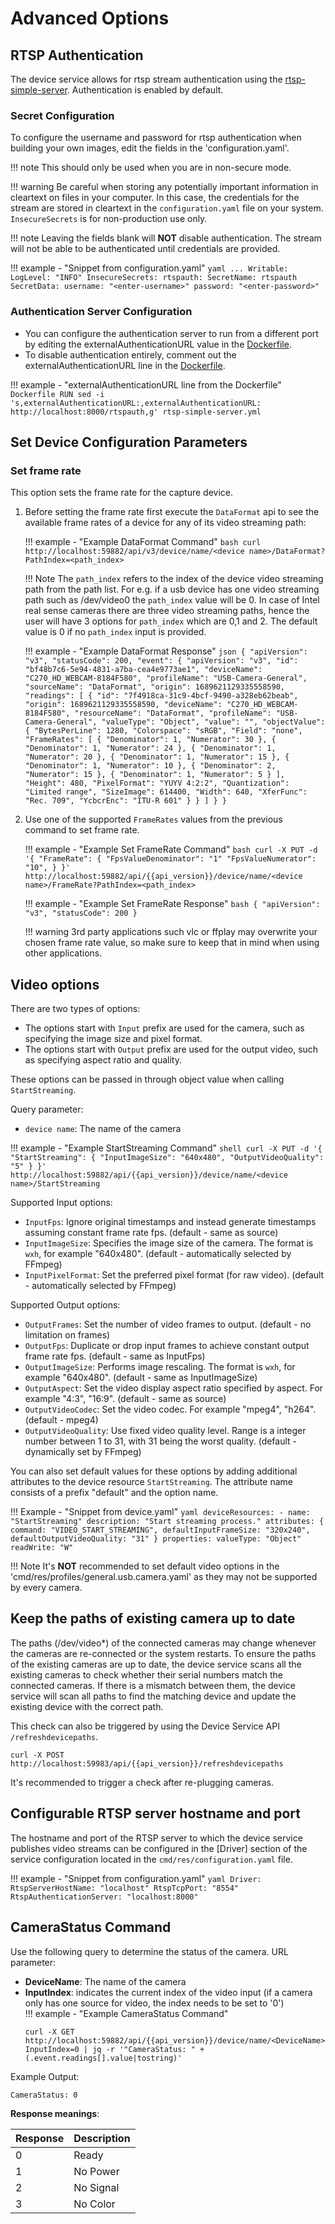 # Advanced Options

## RTSP Authentication
The device service allows for rtsp stream authentication using the [rtsp-simple-server](https://github.com/aler9/mediamtx). Authentication is enabled by default.

### Secret Configuration
To configure the username and password for rtsp authentication when building your own images, edit the fields in the 'configuration.yaml'. 

!!! note 
    This should only be used when you are in non-secure mode.

!!! warning
    Be careful when storing any potentially important information in cleartext on files in your computer. In this case, the credentials for the stream are stored in cleartext in the `configuration.yaml` file on your system.
    `InsecureSecrets` is for non-production use only.
    
!!! note 
    Leaving the fields blank will **NOT** disable authentication. The stream will not be able to be authenticated until credentials are provided.

!!! example - "Snippet from configuration.yaml"
    ```yaml
    ...
    Writable:
        LogLevel: "INFO"
        InsecureSecrets:
            rtspauth:
                SecretName: rtspauth
                SecretData:
                    username: "<enter-username>"
                    password: "<enter-password>"
    ```

### Authentication Server Configuration
- You can configure the authentication server to run from a different port by editing the externalAuthenticationURL value in the [Dockerfile](https://github.com/edgexfoundry/device-usb-camera/blob/{{version}}/Dockerfile).
- To disable authentication entirely, comment out the externalAuthenticationURL line in the [Dockerfile](https://github.com/edgexfoundry/device-usb-camera/blob/{{version}}/Dockerfile).

!!! example - "externalAuthenticationURL line from the Dockerfile"
    ```Dockerfile
    RUN sed -i 's,externalAuthenticationURL:,externalAuthenticationURL: http://localhost:8000/rtspauth,g' rtsp-simple-server.yml
    ```

## Set Device Configuration Parameters
### Set frame rate
This option sets the frame rate for the capture device.

1. Before setting the frame rate first execute the `DataFormat` api to see the available frame rates of a device for any of its video streaming path:

    !!! example - "Example DataFormat Command"
        ```bash
        curl http://localhost:59882/api/v3/device/name/<device name>/DataFormat?PathIndex=<path_index>
        ```
   
    !!! Note
        The `path_index` refers to the index of the device video streaming path from the path list. For e.g. if a usb device has one
        video streaming path such as /dev/video0 the `path_index` value will be 0. In case of Intel real sense cameras there are three video 
        streaming paths, hence the user will have 3 options for `path_index` which are 0,1 and 2. The default value is 0 if no `path_index`
        input is provided.
    
    !!! example - "Example DataFormat Response"
        ```json
        {
            "apiVersion": "v3",
            "statusCode": 200,
            "event": {
                "apiVersion": "v3",
                "id": "bf48b7c6-5e94-4831-a7ba-cea4e9773ae1",
                "deviceName": "C270_HD_WEBCAM-8184F580",
                "profileName": "USB-Camera-General",
                "sourceName": "DataFormat",
                "origin": 1689621129335558590,
                "readings": [
                    {
                        "id": "7f4918ca-31c9-4bcf-9490-a328eb62beab",
                        "origin": 1689621129335558590,
                        "deviceName": "C270_HD_WEBCAM-8184F580",
                        "resourceName": "DataFormat",
                        "profileName": "USB-Camera-General",
                        "valueType": "Object",
                        "value": "",
                        "objectValue": {
                            "BytesPerLine": 1280,
                            "Colorspace": "sRGB",
                            "Field": "none",
                            "FrameRates": [
                                {
                                    "Denominator": 1,
                                    "Numerator": 30
                                },
                                {
                                    "Denominator": 1,
                                    "Numerator": 24
                                },
                                {
                                    "Denominator": 1,
                                    "Numerator": 20
                                },
                                {
                                    "Denominator": 1,
                                    "Numerator": 15
                                },
                                {
                                    "Denominator": 1,
                                    "Numerator": 10
                                },
                                {
                                    "Denominator": 2,
                                    "Numerator": 15
                                },
                                {
                                    "Denominator": 1,
                                    "Numerator": 5
                                }
                            ],
                            "Height": 480,
                            "PixelFormat": "YUYV 4:2:2",
                            "Quantization": "Limited range",
                            "SizeImage": 614400,
                            "Width": 640,
                            "XferFunc": "Rec. 709",
                            "YcbcrEnc": "ITU-R 601"
                        }
                    }
                ]
            }
        }
        ```

1. Use one of the supported `FrameRates` values from the previous command to set frame rate.

    !!! example - "Example Set FrameRate Command"
        ```bash
        curl -X PUT -d '{
                "FrameRate": {
                "FpsValueDenominator": "1"
                "FpsValueNumerator": "10",
                }
            }' http://localhost:59882/api/{{api_version}}/device/name/<device name>/FrameRate?PathIndex=<path_index>
        ``` 

    !!! example - "Example Set FrameRate Response"
        ```bash
        {
          "apiVersion": "v3",
          "statusCode": 200
        } 
        ``` 

    !!! warning
         3rd party applications such vlc or ffplay may overwrite your chosen frame rate value, so make sure to keep that in mind when using other applications.

## Video options
There are two types of options:
- The options start with `Input` prefix are used for the camera, such as specifying the image size and pixel format.  
- The options start with `Output` prefix are used for the output video, such as specifying aspect ratio and quality.  

These options can be passed in through object value when calling `StartStreaming`.

Query parameter:  
- `device name`: The name of the camera

!!! example - "Example StartStreaming Command"
    ```shell
    curl -X PUT -d '{
        "StartStreaming": {
        "InputImageSize": "640x480",
        "OutputVideoQuality": "5"
        }
    }' http://localhost:59882/api/{{api_version}}/device/name/<device name>/StartStreaming
    ```

Supported Input options:  

- `InputFps`: Ignore original timestamps and instead generate timestamps assuming constant frame rate fps. (default - same as source)  
- `InputImageSize`: Specifies the image size of the camera. The format is `wxh`, for example "640x480". (default - automatically selected by FFmpeg)  
- `InputPixelFormat`: Set the preferred pixel format (for raw video). (default - automatically selected by FFmpeg)  

Supported Output options:

- `OutputFrames`: Set the number of video frames to output. (default - no limitation on frames)  
- `OutputFps`: Duplicate or drop input frames to achieve constant output frame rate fps. (default - same as InputFps)  
- `OutputImageSize`: Performs image rescaling. The format is `wxh`, for example "640x480". (default - same as InputImageSize)  
- `OutputAspect`: Set the video display aspect ratio specified by aspect. For example "4:3", "16:9". (default - same as source)  
- `OutputVideoCodec`: Set the video codec. For example "mpeg4", "h264". (default - mpeg4)  
- `OutputVideoQuality`: Use fixed video quality level. Range is a integer number between 1 to 31, with 31 being the worst quality. (default - dynamically set by FFmpeg)  

You can also set default values for these options by adding additional attributes to the device resource `StartStreaming`.
The attribute name consists of a prefix "default" and the option name.

!!! Example - "Snippet from device.yaml"
    ```yaml
    deviceResources:
    - name: "StartStreaming"
        description: "Start streaming process."
        attributes:
        { command: "VIDEO_START_STREAMING",
            defaultInputFrameSize: "320x240",
            defaultOutputVideoQuality: "31"
        }
        properties:
        valueType: "Object"
        readWrite: "W"
    ```

!!! Note
    It's **NOT** recommended to set default video options in the 'cmd/res/profiles/general.usb.camera.yaml' as they may not be supported by every camera.


## Keep the paths of existing camera up to date
The paths (/dev/video*) of the connected cameras may change whenever the cameras are re-connected or the system restarts.
To ensure the paths of the existing cameras are up to date, the device service scans all the existing cameras to check whether their serial numbers match the connected cameras.
If there is a mismatch between them, the device service will scan all paths to find the matching device and update the existing device with the correct path.

This check can also be triggered by using the Device Service API `/refreshdevicepaths`.
```shell
curl -X POST http://localhost:59983/api/{{api_version}}/refreshdevicepaths
```

It's recommended to trigger a check after re-plugging cameras.

## Configurable RTSP server hostname and port

The hostname and port of the RTSP server to which the device service publishes video streams can be configured in the [Driver] section of the service configuration located in the `cmd/res/configuration.yaml` file.

!!! example - "Snippet from configuration.yaml"
    ```yaml
    Driver:
        RtspServerHostName: "localhost"
        RtspTcpPort: "8554"
        RtspAuthenticationServer: "localhost:8000"
    ```


## CameraStatus Command
Use the following query to determine the status of the camera.
URL parameter:

- **DeviceName**: The name of the camera  
- **InputIndex**: indicates the current index of the video input (if a camera only has one source for video, the index needs to be set to '0')  
!!! example - "Example CameraStatus Command"
    ```
    curl -X GET http://localhost:59882/api/{{api_version}}/device/name/<DeviceName>/CameraStatus?InputIndex=0 | jq -r '"CameraStatus: " + (.event.readings[].value|tostring)'
    ```

Example Output: 
```
CameraStatus: 0
```

**Response meanings**:

| Response   | Description |
| ---------- | ----------- |
| 0          | Ready |
| 1 | No Power |
| 2 | No Signal |
| 3 | No Color |    
